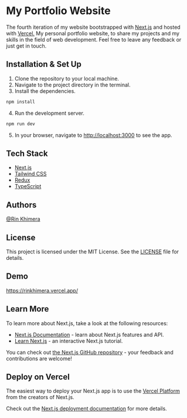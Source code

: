 
# My Portfolio Website

The fourth iteration of my website bootstrapped with [Next.js](https://nextjs.org/) and hosted with [Vercel.](https://vercel.com/)
My personal portfolio website, to share my projects and my skills in the field of web development. Feel free to leave any feedback or just get in touch.

## Installation & Set Up

1. Clone the repository to your local machine.
2. Navigate to the project directory in the terminal.
3. Install the dependencies.
```bash
npm install
```
4. Run the development server.

```bash
npm run dev
```
5. In your browser, navigate to [http://localhost:3000](http://localhost:3000) to see the app.

## Tech Stack

- [Next.js](https://nextjs.org/)
- [Tailwind CSS](https://tailwindcss.com/)
- [Redux](https://redux.js.org/)
- [TypeScript](https://www.typescriptlang.org/)





## Authors

[@Rin Khimera](https://github.com/RinKhimera)


## License

This project is licensed under the MIT License. See the [LICENSE](LICENSE) file for details.


## Demo

https://rinkhimera.vercel.app/

## Learn More

To learn more about Next.js, take a look at the following resources:

- [Next.js Documentation](https://nextjs.org/docs) - learn about Next.js features and API.
- [Learn Next.js](https://nextjs.org/learn) - an interactive Next.js tutorial.

You can check out [the Next.js GitHub repository](https://github.com/vercel/next.js/) - your feedback and contributions are welcome!

## Deploy on Vercel

The easiest way to deploy your Next.js app is to use the [Vercel Platform](https://vercel.com/new?utm_medium=default-template&filter=next.js&utm_source=create-next-app&utm_campaign=create-next-app-readme) from the creators of Next.js.

Check out the [Next.js deployment documentation](https://nextjs.org/docs/deployment) for more details.
